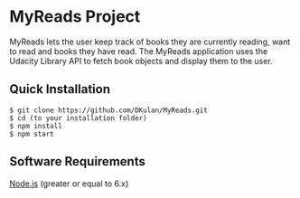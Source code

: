 # MyReads Project

MyReads lets the user keep track of books they are currently reading, want to read and books they have read. The MyReads application uses the Udacity Library API to fetch book objects and display them to the user. 

## Quick Installation
```
$ git clone https://github.com/DKulan/MyReads.git
$ cd (to your installation folder)
$ npm install
$ npm start
```

## Software Requirements
[Node.js](https://nodejs.org/en/) (greater or equal to 6.x)
